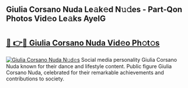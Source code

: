 ## Giulia Corsano Nuda Le𝚊k𝚎d N𝚞𝚍es - Part-Qon Photos Vid𝚎o Le𝚊ks AyeIG

# <h2><a href="http://fbbu4o.evod.top/?m=Giulia+Corsano+Nuda">🔗 👉🔴 Giulia Corsano Nuda Vid𝚎o Ph𝚘t𝚘s</a></h2>

[![Giulia Corsano Nuda N𝚞d𝚎s](https://i.imgur.com/8V9OHl7.gif)](http://fbbu4o.evod.top/?m=Giulia+Corsano+Nuda)
Social media personality Giulia Corsano Nuda known for their dance and lifestyle content. Public figure Giulia Corsano Nuda, celebrated for their remarkable achievements and contributions to society. 
